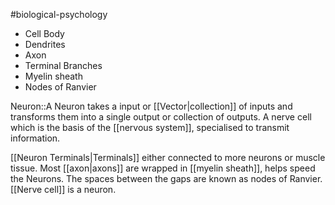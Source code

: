 #biological-psychology 
- Cell Body
- Dendrites
- Axon
- Terminal Branches
- Myelin sheath
- Nodes of Ranvier

Neuron::A Neuron takes a input or [[Vector|collection]] of inputs and transforms them into a single output or collection of outputs. A nerve cell which is the basis of the [[nervous system]], specialised to transmit information.

[[Neuron Terminals|Terminals]] either connected to more neurons or muscle tissue. Most [[axon|axons]] are wrapped in [[myelin sheath]], helps speed the Neurons. The spaces between the gaps are known as nodes of Ranvier. [[Nerve cell]] is a neuron.